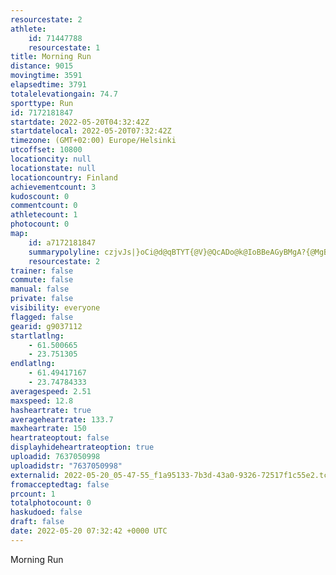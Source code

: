 ```yaml
---
resourcestate: 2
athlete:
    id: 71447788
    resourcestate: 1
title: Morning Run
distance: 9015
movingtime: 3591
elapsedtime: 3791
totalelevationgain: 74.7
sporttype: Run
id: 7172181847
startdate: 2022-05-20T04:32:42Z
startdatelocal: 2022-05-20T07:32:42Z
timezone: (GMT+02:00) Europe/Helsinki
utcoffset: 10800
locationcity: null
locationstate: null
locationcountry: Finland
achievementcount: 3
kudoscount: 0
commentcount: 0
athletecount: 1
photocount: 0
map:
    id: a7172181847
    summarypolyline: czjvJs|}oCi@d@qBTYT{@V}@QcADo@k@IoBBeAGyBMgA?{@MgBF}@i@q@{@cBg@}As@BKG_@k@UCYVSd@M`@QpASt@s@z@g@~@g@zB@^[hD@LDLTnBb@rBTn@RDHO@Y?u@QwB_AoEQmAa@uACe@[eBa@cBo@uDYgAe@eAKqAWk@Mg@_@y@gACo@s@e@eAYIm@gCFqBIkBHsCGgB@kENkCX}AX}CGUo@u@Ug@[OMU_@qBIaABWJSr@e@\i@NMLaA@qAWaMDaBCG@}CNqB@y@OoACi@DqDImBIOe@Si@y@_AqEC_@S_@iBGm@Ya@Tw@Jw@We@AO|CFbAMjEKnAGxDGdBMl@BnACfBIl@O`DAJWLcA][UWg@SOQ]KaAs@eDMuEEi@Oo@KKQq@Q]k@iCq@qAo@c@Yc@[U_AaBOqAMo@[}@c@yCOg@Fo@`@aCr@k@Ve@ToAEcALq@bAeB|@yBd@w@JEFBL`Cj@nCz@zANd@`@d@j@xAPVj@Gv@fAj@Kh@Zz@IdA]bAKnDj@d@Yt@l@h@t@XFTPLKZi@VgANgAVuCZoALgCZmCCy@M[MFCPNlC\~@f@z@Vp@b@HH`ATmAN?XZTBx@m@JQP?FZHtCI~DRvCN\AJDIP@LVt@v@j@xCZp@RCl@ZLG@Hl@sDHSZYj@FPN`DQt@Y`@?bBXzAKPFFPXSDHP[vAA`@s@Dg@P}@Ti@Dc@DAJ_@v@a@xA@DD@ZRy@d@VXOIORh@XK^h@vA}@f@CJNf@MTJRY?FD?TM`@m@`@d@ASD@FPRFf@Oh@@VPh@_@\ATL?RxI`@TRX?Hg@JQXU\q@p@e@TMhAJd@nACR]r@QRJVfBnD@WJEt@^JNHEJL?zDL`@Bj@PVXfAInAAnBIl@Br@Eb@BJLAd@zALNJfBDN`@LJ`@A~@b@\Hf@@jCTh@Fp@AxES`Fa@jD]lFDz@CfAJpAAbBLh@F|@Eh@BzAIhEE~@FdDNv@GlAGVoA?MROMKL?RBjEHnBNxJZhCRTd@JRn@FzDE|FOlA_@b@S^WfAKr@SZWPIRQFWZMXKd@@|AHfA?rBHx@E^YRqAV_@REJEn@IJa@AgA`@{@GSr@}A@_AdAMCEI
    resourcestate: 2
trainer: false
commute: false
manual: false
private: false
visibility: everyone
flagged: false
gearid: g9037112
startlatlng:
    - 61.500665
    - 23.751305
endlatlng:
    - 61.49417167
    - 23.74784333
averagespeed: 2.51
maxspeed: 12.8
hasheartrate: true
averageheartrate: 133.7
maxheartrate: 150
heartrateoptout: false
displayhideheartrateoption: true
uploadid: 7637050998
uploadidstr: "7637050998"
externalid: 2022-05-20_05-47-55_f1a95133-7b3d-43a0-9326-72517f1c55e2.tcx
fromacceptedtag: false
prcount: 1
totalphotocount: 0
haskudoed: false
draft: false
date: 2022-05-20 07:32:42 +0000 UTC
---
```

Morning Run